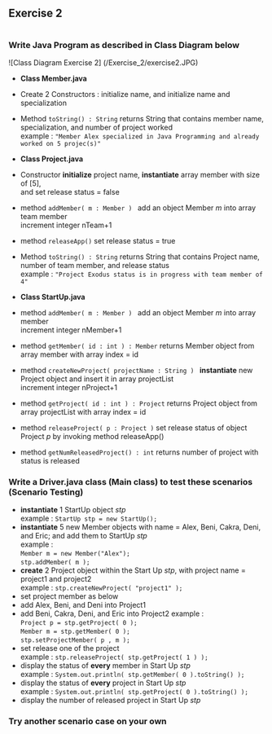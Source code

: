 ## Exercise 2
# 

### Write Java Program as described in Class Diagram below<br>
![Class Diagram Exercise 2] (/Exercise_2/exercise2.JPG) <br>

* **Class Member.java**
 * Create 2 Constructors : initialize name, and initialize name and specialization
 * Method ```toString() : String``` 
    returns String that contains member name, specialization, and number of project worked <br>
    example : ```"Member Alex specialized in Java Programming and already worked on 5 projec(s)"``` <br>
   
* **Class Project.java**
 * Constructor **initialize** project name, **instantiate** array member with size of [5],<br> and set release status = false
 * method ```addMember( m : Member ) ``` 
    add an object Member _m_ into array team member<br>
	increment integer nTeam+1
 * method ```releaseApp()``` 
    set release status = true
 * Method ```toString() : String``` 
    returns String that contains Project name, number of team member, and release status<br>
    example : ```"Project Exodus status is in progress with team member of 4"``` <br>
	
* **Class StartUp.java**
 * method ```addMember( m : Member ) ``` 
    add an object Member _m_ into array member<br>
	increment integer nMember+1
 * method ```getMember( id : int ) : Member``` 
    returns Member object from array member with array index = id
 * method ```createNewProject( projectName : String ) ``` 
    **instantiate** new Project object and insert it in array projectList<br>
	increment integer nProject+1
 * method ```getProject( id : int ) : Project``` 
    returns Project object from array projectList with array index = id
 * method ```releaseProject( p : Project )```
	set release status of object Project _p_ by invoking method releaseApp()
 * method ```getNumReleasedProject() : int```
	returns number of project with status is released

### Write a Driver.java class (**Main class**) to test these scenarios<br> (**Scenario Testing**)
* **instantiate** 1 StartUp object _stp_<br>
	example : ```StartUp stp = new StartUp(); ```
* **instantiate** 5 new Member objects with name = Alex, Beni, Cakra, Deni, and Eric; and add them to StartUp _stp_<br>
	example : <br>
		```Member m = new Member("Alex");```<br>
		```stp.addMember( m );```
* **create** 2 Project object within the Start Up _stp_, with project name = project1 and project2<br>
	example : ```stp.createNewProject( "project1" ); ```
* set project member as below
 * add Alex, Beni, and Deni into Project1
 * add Beni, Cakra, Deni, and Eric into Project2
	example : <br>
		```Project p = stp.getProject( 0 ); ```<br>
		```Member m = stp.getMember( 0 );```<br>
		```stp.setProjectMember( p , m );```<br>
* set release one of the project<br>
	example : ```stp.releaseProject( stp.getProject( 1 ) ); ```
* display the status of **every** member in Start Up _stp_<br>
	example : ```System.out.println( stp.getMember( 0 ).toString() );```
* display the status of **every** project in Start Up _stp_<br>
	example : ```System.out.println( stp.getProject( 0 ).toString() );```
* display the number of released project in Start Up _stp_<br>

### Try another scenario case on your own
